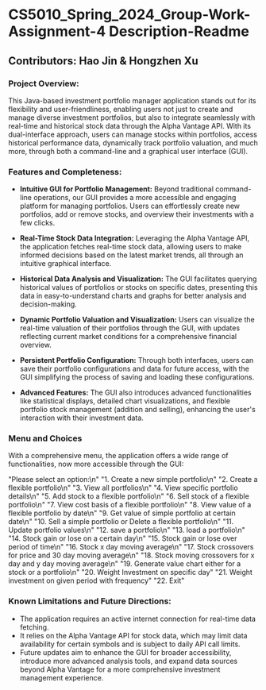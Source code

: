 # CS5010_Spring_2024_Group-Work-Assignment-4 Description-Readme

## Contributors: Hao Jin & Hongzhen Xu

### Project Overview:

This Java-based investment portfolio manager application stands out for its flexibility and
user-friendliness, enabling users not just to create and manage diverse investment portfolios, but
also to integrate seamlessly with real-time and historical stock data through the Alpha Vantage API.
With its dual-interface approach, users can manage stocks within portfolios, access historical
performance data, dynamically track portfolio valuation, and much more, through both a command-line
and a graphical user interface (GUI).

### Features and Completeness:

* __Intuitive GUI for Portfolio Management:__ Beyond traditional command-line operations, our GUI
  provides a more accessible and engaging platform for managing portfolios. Users can effortlessly
  create new portfolios, add or remove stocks, and overview their investments with a few clicks.

* __Real-Time Stock Data Integration:__ Leveraging the Alpha Vantage API, the application fetches
  real-time stock data, allowing users to make informed decisions based on the latest market trends,
  all through an intuitive graphical interface.

* __Historical Data Analysis and Visualization:__ The GUI facilitates querying historical values of
  portfolios or stocks on specific dates, presenting this data in easy-to-understand charts and
  graphs for better analysis and decision-making.

* __Dynamic Portfolio Valuation and Visualization:__ Users can visualize the real-time valuation of
  their portfolios through the GUI, with updates reflecting current market conditions for a
  comprehensive financial overview.

* __Persistent Portfolio Configuration:__ Through both interfaces, users can save their portfolio
  configurations and data for future access, with the GUI simplifying the process of saving and
  loading these configurations.

* __Advanced Features:__ The GUI also introduces advanced functionalities like statistical displays,
  detailed chart visualizations, and flexible portfolio stock management (addition and selling),
  enhancing the user's interaction with their investment data.

### Menu and Choices

With a comprehensive menu, the application offers a wide range of functionalities, now more
accessible through the GUI:

"Please select an option:\n"
"1. Create a new simple portfolio\n"
"2. Create a flexible portfolio\n"
"3. View all portfolios\n"
"4. View specific portfolio details\n"
"5. Add stock to a flexible portfolio\n"
"6. Sell stock of a flexible portfolio\n"
"7. View cost basis of a flexible portfolio\n"
"8. View value of a flexible portfolio by date\n"
"9. Get value of simple portfolio at certain date\n"
"10. Sell a simple portfolio or Delete a flexible portfolio\n"
"11. Update portfolio values\n"
"12. save a portfolio\n"
"13. load a portfolio\n"
"14. Stock gain or lose on a certain day\n"
"15. Stock gain or lose over period of time\n"
"16. Stock x day moving average\n"
"17. Stock crossovers for price and 30 day moving average\n"
"18. Stock moving crossovers for x day and y day moving average\n"
"19. Generate value chart either for a stock or a portfolio\n"
"20. Weight Investment on specific day"
"21. Weight investment on given period with frequency"
"22. Exit"

### Known Limitations and Future Directions:

* The application requires an active internet connection for real-time data fetching. 
* It relies on the Alpha Vantage API for stock data, which may limit data availability for certain symbols and is
  subject to daily API call limits. 
* Future updates aim to enhance the GUI for broader accessibility,
  introduce more advanced analysis tools, and expand data sources beyond Alpha Vantage for a more
  comprehensive investment management experience.